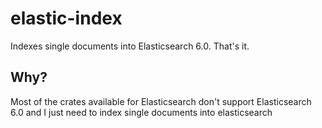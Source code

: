 # elastic-index
Indexes single documents into Elasticsearch 6.0.  That's it.

## Why?
Most of the crates available for Elasticsearch don't support Elasticsearch 6.0 and I just need to index single documents into elasticsearch
